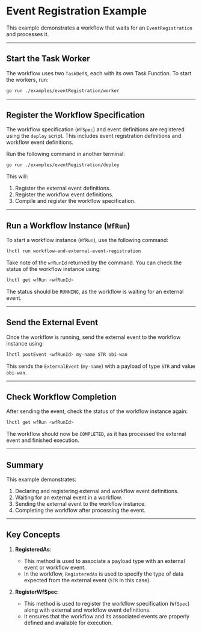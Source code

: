 # Event Registration Example

This example demonstrates a workflow that waits for an `EventRegistration` and processes it.

---

## **Start the Task Worker**

The workflow uses two `TaskDef`s, each with its own Task Function. To start the workers, run:

```bash
go run ./examples/eventRegistration/worker
```

---

## **Register the Workflow Specification**

The workflow specification (`WfSpec`) and event definitions are registered using the `deploy` script. This includes event registration definitions and workflow event definitions.

Run the following command in another terminal:

```bash
go run ./examples/eventRegistration/deploy
```

This will:
1. Register the external event definitions.
2. Register the workflow event definitions.
3. Compile and register the workflow specification.

---

## **Run a Workflow Instance (`WfRun`)**

To start a workflow instance (`WfRun`), use the following command:

```bash
lhctl run workflow-and-external-event-registration
```

Take note of the `wfRunId` returned by the command. You can check the status of the workflow instance using:

```bash
lhctl get wfRun <wfRunId>
```

The status should be `RUNNING`, as the workflow is waiting for an external event.

---

## **Send the External Event**

Once the workflow is running, send the external event to the workflow instance using:

```bash
lhctl postEvent <wfRunId> my-name STR obi-wan
```

This sends the `ExternalEvent` (`my-name`) with a payload of type `STR` and value `obi-wan`.

---

## **Check Workflow Completion**

After sending the event, check the status of the workflow instance again:

```bash
lhctl get wfRun <wfRunId>
```

The workflow should now be `COMPLETED`, as it has processed the external event and finished execution.

---

## **Summary**

This example demonstrates:
1. Declaring and registering external and workflow event definitions.
2. Waiting for an external event in a workflow.
3. Sending the external event to the workflow instance.
4. Completing the workflow after processing the event.

---

## **Key Concepts**

1. **RegisteredAs**:
   - This method is used to associate a payload type with an external event or workflow event.
   - In the workflow, `RegisteredAs` is used to specify the type of data expected from the external event (`STR` in this case).

2. **RegisterWfSpec**:
   - This method is used to register the workflow specification (`WfSpec`) along with external and workflow event definitions.
   - It ensures that the workflow and its associated events are properly defined and available for execution.
